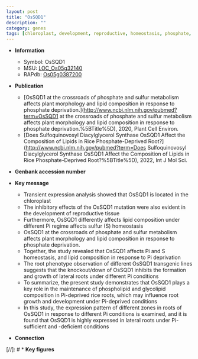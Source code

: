```yaml
---
layout: post
title: "OsSQD1"
description: ""
category: genes
tags: [chloroplast, development, reproductive, homeostasis, phosphate, Pi,  pi , root, growth, root growth, lateral root, pi]
---
```


* **Information**  
    + Symbol: OsSQD1  
    + MSU: [LOC_Os05g32140](http://rice.uga.edu/cgi-bin/ORF_infopage.cgi?orf=LOC_Os05g32140)  
    + RAPdb: [Os05g0387200](http://rapdb.dna.affrc.go.jp/viewer/gbrowse_details/irgsp1?name=Os05g0387200)  

* **Publication**  
    + [OsSQD1 at the crossroads of phosphate and sulfur metabolism affects plant morphology and lipid composition in response to phosphate deprivation.](http://www.ncbi.nlm.nih.gov/pubmed?term=OsSQD1 at the crossroads of phosphate and sulfur metabolism affects plant morphology and lipid composition in response to phosphate deprivation.%5BTitle%5D), 2020, Plant Cell Environ.
    + [Does Sulfoquinovosyl Diacylglycerol Synthase OsSQD1 Affect the Composition of Lipids in Rice Phosphate-Deprived Root?](http://www.ncbi.nlm.nih.gov/pubmed?term=Does Sulfoquinovosyl Diacylglycerol Synthase OsSQD1 Affect the Composition of Lipids in Rice Phosphate-Deprived Root?%5BTitle%5D), 2022, Int J Mol Sci.

* **Genbank accession number**  

* **Key message**  
    + Transient expression analysis showed that OsSQD1 is located in the chloroplast
    + The inhibitory effects of the OsSQD1 mutation were also evident in the development of reproductive tissue
    + Furthermore, OsSQD1 differently affects lipid composition under different Pi regime affects sulfur (S) homeostasis
    + OsSQD1 at the crossroads of phosphate and sulfur metabolism affects plant morphology and lipid composition in response to phosphate deprivation.
    + Together, the study revealed that OsSQD1 affects Pi and S homeostasis, and lipid composition in response to Pi deprivation
    + The root phenotype observation of different OsSQD1 transgenic lines suggests that the knockout/down of OsSQD1 inhibits the formation and growth of lateral roots under different Pi conditions
    + To summarize, the present study demonstrates that OsSQD1 plays a key role in the maintenance of phospholipid and glycolipid composition in Pi-deprived rice roots, which may influence root growth and development under Pi-deprived conditions
    + In this study, the expression pattern of different zones in roots of OsSQD1 in response to different Pi conditions is examined, and it is found that OsSQD1 is highly expressed in lateral roots under Pi-sufficient and -deficient conditions

* **Connection**  

[//]: # * **Key figures**  


